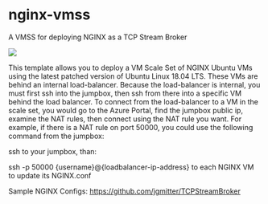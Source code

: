 # nginx-vmss
A VMSS for deploying NGINX as a TCP Stream Broker


<a href="https://portal.azure.com/#create/Microsoft.Template/uri/https%3A%2F%2Fraw.githubusercontent.com%2Fjgmitter%2Fnginx-vmss%2Fmaster%2Fazuredeploy.json" target="_blank">
    <img src="http://azuredeploy.net/deploybutton.png"/>
</a>

This template allows you to deploy a VM Scale Set of NGINX Ubuntu VMs using the latest patched version of Ubuntu Linux 18.04 LTS. These VMs are behind an internal load-balancer. Because the load-balancer is internal, you must first ssh into the jumpbox, then ssh from there into a specific VM behind the load balancer. To connect from the load-balancer to a VM in the scale set, you would go to the Azure Portal, find the jumpbox public ip, examine the NAT rules, then connect using the NAT rule you want. For example, if there is a NAT rule on port 50000, you could use the following command from the jumpbox:

ssh to your jumpbox, than:

ssh -p 50000 {username}@{loadbalancer-ip-address} to each NGINX VM to update its NGINX.conf

Sample NGINX Configs:  https://github.com/jgmitter/TCPStreamBroker



